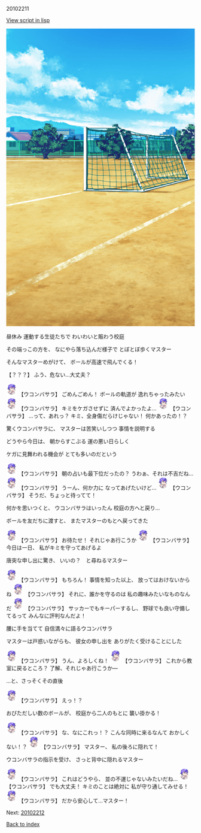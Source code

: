 20102211

[View script in lisp](../scripts/20102211.txt)

![Schoolyard_daytime.png](../images/backgrounds/Schoolyard_daytime.png)

昼休み
運動する生徒たちで
わいわいと賑わう校庭

その端っこの方を、
なにやら落ち込んだ様子で
とぼとぼ歩くマスター

そんなマスターめがけて、
ボールが高速で飛んでくる！

【？？？】
ふう、危ない…大丈夫？

<img src="../images/units/201021.png" alt="201021.png" height="34"/>
【ウコンバサラ】
ごめんごめん！
ボールの軌道が
逸れちゃったみたい

<img src="../images/units/201021.png" alt="201021.png" height="34"/>
【ウコンバサラ】
キミをケガさせずに
済んでよかったよ…

<img src="../images/units/201021.png" alt="201021.png" height="34"/>
【ウコンバサラ】
…って、あれっ？
キミ、全身傷だらけじゃない！
何かあったの！？

驚くウコンバサラに、
マスターは苦笑いしつつ
事情を説明する

どうやら今日は、
朝からすこぶる
運の悪い日らしく

ケガに見舞われる機会が
とても多いのだという

<img src="../images/units/201021.png" alt="201021.png" height="34"/>
【ウコンバサラ】
朝の占いも最下位だったの？
うわぁ、それは不吉だね…

<img src="../images/units/201021.png" alt="201021.png" height="34"/>
【ウコンバサラ】
うーん、何か力に
なってあげたいけど…

<img src="../images/units/201021.png" alt="201021.png" height="34"/>
【ウコンバサラ】
そうだ、ちょっと待ってて！

何かを思いつくと、
ウコンバサラはいったん
校庭の方へと戻り…

ボールを友だちに渡すと、
またマスターのもとへ戻ってきた

<img src="../images/units/201021.png" alt="201021.png" height="34"/>
【ウコンバサラ】
お待たせ！
それじゃあ行こうか

<img src="../images/units/201021.png" alt="201021.png" height="34"/>
【ウコンバサラ】
今日は一日、
私がキミを守ってあげるよ

唐突な申し出に驚き、
いいの？　と尋ねるマスター

<img src="../images/units/201021.png" alt="201021.png" height="34"/>
【ウコンバサラ】
もちろん！
事情を知った以上、
放ってはおけないからね

<img src="../images/units/201021.png" alt="201021.png" height="34"/>
【ウコンバサラ】
それに、誰かを守るのは
私の趣味みたいなものなんだ

<img src="../images/units/201021.png" alt="201021.png" height="34"/>
【ウコンバサラ】
サッカーでもキーパーするし、
野球でも良い守備してるって
みんなに評判なんだよ！

腰に手を当てて
自信満々に語るウコンバサラ

マスターは戸惑いながらも、
彼女の申し出を
ありがたく受けることにした

<img src="../images/units/201021.png" alt="201021.png" height="34"/>
【ウコンバサラ】
うん、よろしくね！

<img src="../images/units/201021.png" alt="201021.png" height="34"/>
【ウコンバサラ】
これから教室に戻るところ？
了解、それじゃあ行こうか―

…と、さっそくその直後

<img src="../images/units/201021.png" alt="201021.png" height="34"/>
【ウコンバサラ】
えっ！？

おびただしい数のボールが、
校庭から二人のもとに
襲い掛かる！

<img src="../images/units/201021.png" alt="201021.png" height="34"/>
【ウコンバサラ】
な、なにこれっ！？
こんな同時に来るなんて
おかしくない！？

<img src="../images/units/201021.png" alt="201021.png" height="34"/>
【ウコンバサラ】
マスター、
私の後ろに隠れて！

ウコンバサラの指示を受け、
さっと背中に隠れるマスター

<img src="../images/units/201021.png" alt="201021.png" height="34"/>
【ウコンバサラ】
これはどうやら、
並の不運じゃないみたいだね…

<img src="../images/units/201021.png" alt="201021.png" height="34"/>
【ウコンバサラ】
でも大丈夫！
キミのことは絶対に
私が守り通してみせる！

<img src="../images/units/201021.png" alt="201021.png" height="34"/>
【ウコンバサラ】
だから安心して…マスター！

Next: [20102212](20102212.md)

[Back to index](index.md)
